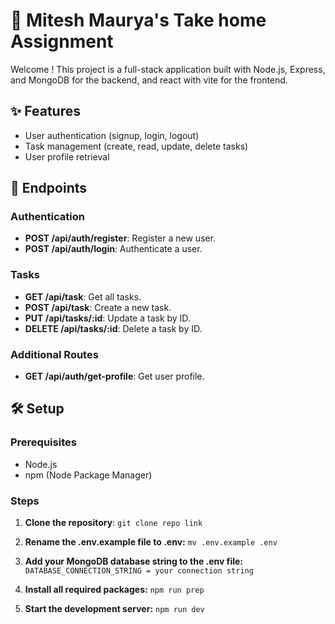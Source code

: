 # 🚀 Mitesh Maurya's Take home Assignment

Welcome ! This project is a full-stack application built with Node.js, Express, and MongoDB for the backend, and react with vite for the frontend.

## ✨ Features

- User authentication (signup, login, logout)
- Task management (create, read, update, delete tasks)
- User profile retrieval

## 🔗 Endpoints

### Authentication

- **POST /api/auth/register**: Register a new user.
- **POST /api/auth/login**: Authenticate a user.

### Tasks

- **GET /api/task**: Get all tasks.
- **POST /api/task**: Create a new task.
- **PUT /api/tasks/:id**: Update a task by ID.
- **DELETE /api/tasks/:id**: Delete a task by ID.

### Additional Routes

- **GET /api/auth/get-profile**: Get user profile.

## 🛠️ Setup

### Prerequisites

- Node.js
- npm (Node Package Manager)

### Steps

1. **Clone the repository**:
   ``` git clone repo link ```
2. **Rename the .env.example file to .env:**
    ``` mv .env.example .env ```

3. **Add your MongoDB database string to the .env file:**
    ``` DATABASE_CONNECTION_STRING = your connection string```

4. **Install all required packages:**
    ```npm run prep```
  
5. **Start the development server:**
    ```npm run dev```


